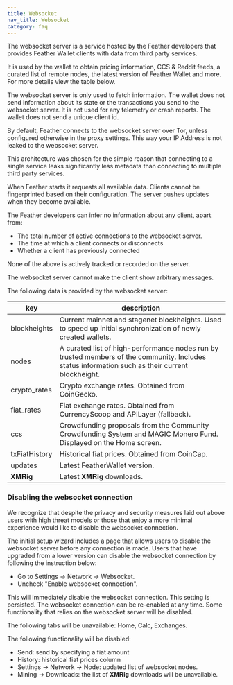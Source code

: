 ```yaml
---
title: Websocket
nav_title: Websocket
category: faq
---
```


The websocket server is a service hosted by the Feather developers that provides Feather Wallet clients with data from third party services.

It is used by the wallet to obtain pricing information, CCS & Reddit feeds, a curated list of remote nodes, the latest version of Feather Wallet and more. For more details view the table below.

The websocket server is only used to fetch information. The wallet does not send information about its state or the transactions you send to the websocket server. It is not used for any telemetry or crash reports. The wallet does not send a unique client id.

By default, Feather connects to the websocket server over Tor, unless configured otherwise in the proxy settings. This way your IP Address is not leaked to the websocket server.

This architecture was chosen for the simple reason that connecting to a single service leaks significantly less metadata than connecting to multiple third party services. 

When Feather starts it requests all available data. Clients cannot be fingerprinted based on their configuration. The server pushes updates when they become available.

The Feather developers can infer no information about any client, apart from:

- The total number of active connections to the websocket server.
- The time at which a client connects or disconnects
- Whether a client has previously connected

None of the above is actively tracked or recorded on the server.

The websocket server cannot make the client show arbitrary messages.

The following data is provided by the websocket server:

|key                        | description                                                                                                                                     |
|---------------------------|-------------------------------------------------------------------------------------------------------------------------------------------------|
|blockheights               | Current mainnet and stagenet blockheights. Used to speed up initial synchronization of newly created wallets.                                   |
|nodes                      | A curated list of high-performance nodes run by trusted members of the community. Includes status information such as their current blockheight.|
|crypto_rates               | Crypto exchange rates. Obtained from CoinGecko.                                                                                                 |
|fiat_rates                 | Fiat exchange rates. Obtained from CurrencyScoop and APILayer (fallback).                                                                       |
|ccs                        | Crowdfunding proposals from the Community Crowdfunding System and MAGIC Monero Fund. Displayed on the Home screen.                              |
|txFiatHistory              | Historical fiat prices. Obtained from CoinCap.                                                                                                  |
|updates                    | Latest FeatherWallet version.                                                                                                                   |
|𝐗𝐌𝐑𝐢𝐠                      | Latest 𝐗𝐌𝐑𝐢𝐠 downloads.                                                                                                                        |

### Disabling the websocket connection

We recognize that despite the privacy and security measures laid out above users with high threat models or those that enjoy a more minimal experience would like to disable the websocket connection. 

The initial setup wizard includes a page that allows users to disable the websocket server before any connection is made. Users that have upgraded from a lower version can disable the websocket connection by following the instruction below:

- Go to Settings → Network → Websocket.
- Uncheck "Enable websocket connection". 

This will immediately disable the websocket connection. This setting is persisted. The websocket connection can be re-enabled at any time. Some functionality that relies on the websocket server will be disabled.

The following tabs will be unavailable: Home, Calc, Exchanges.

The following functionality will be disabled: 

- Send: send by specifying a fiat amount
- History: historical fiat prices column
- Settings → Network → Node: updated list of websocket nodes.
- Mining → Downloads: the list of 𝐗𝐌𝐑𝐢𝐠 downloads will be unavailable.
